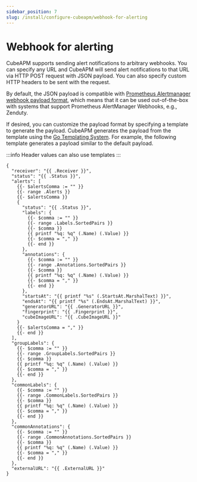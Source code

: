 ```yaml
---
sidebar_position: 7
slug: /install/configure-cubeapm/webhook-for-alerting
---
```


# Webhook for alerting

CubeAPM supports sending alert notifications to arbitrary webhooks. You can specify any URL and CubeAPM will send alert notifications to that URL via HTTP POST request with JSON payload. You can also specify custom HTTP headers to be sent with the request.

By default, the JSON payload is compatible with [Prometheus Alertmanager webhook payload format](https://prometheus.io/docs/alerting/latest/configuration/#webhook_config), which means that it can be used out-of-the-box with systems that support Prometheus AlertManager Webhooks, e.g., Zenduty.

If desired, you can customize the payload format by specifying a template to generate the payload. CubeAPM generates the payload from the template using the [Go Templating System](https://golang.org/pkg/text/template). For example, the following template generates a payload similar to the default payload.

:::info
Header values can also use templates
:::

```
{
  "receiver": "{{ .Receiver }}",
  "status": "{{ .Status }}",
  "alerts": [
    {{- $alertsComma := "" }}
    {{- range .Alerts }}
    {{- $alertsComma }}
    {
      "status": "{{ .Status }}",
      "labels": {
        {{- $comma := "" }}
        {{- range .Labels.SortedPairs }}
        {{- $comma }}
        {{ printf "%q: %q" (.Name) (.Value) }}
        {{- $comma = "," }}
        {{- end }}
      },
      "annotations": {
        {{- $comma := "" }}
        {{- range .Annotations.SortedPairs }}
        {{- $comma }}
        {{ printf "%q: %q" (.Name) (.Value) }}
        {{- $comma = "," }}
        {{- end }}
      },
      "startsAt": "{{ printf "%s" (.StartsAt.MarshalText) }}",
      "endsAt": "{{ printf "%s" (.EndsAt.MarshalText) }}",
      "generatorURL": "{{ .GeneratorURL }}",
      "fingerprint": "{{ .Fingerprint }}",
      "cubeImageURL": "{{ .CubeImageURL }}"
    }
    {{- $alertsComma = "," }}
    {{- end }}
  ],
  "groupLabels": {
    {{- $comma := "" }}
    {{- range .GroupLabels.SortedPairs }}
    {{- $comma }}
    {{ printf "%q: %q" (.Name) (.Value) }}
    {{- $comma = "," }}
    {{- end }}
  },
  "commonLabels": {
    {{- $comma := "" }}
    {{- range .CommonLabels.SortedPairs }}
    {{- $comma }}
    {{ printf "%q: %q" (.Name) (.Value) }}
    {{- $comma = "," }}
    {{- end }}
  },
  "commonAnnotations": {
    {{- $comma := "" }}
    {{- range .CommonAnnotations.SortedPairs }}
    {{- $comma }}
    {{ printf "%q: %q" (.Name) (.Value) }}
    {{- $comma = "," }}
    {{- end }}
  },
  "externalURL": "{{ .ExternalURL }}"
}
```
